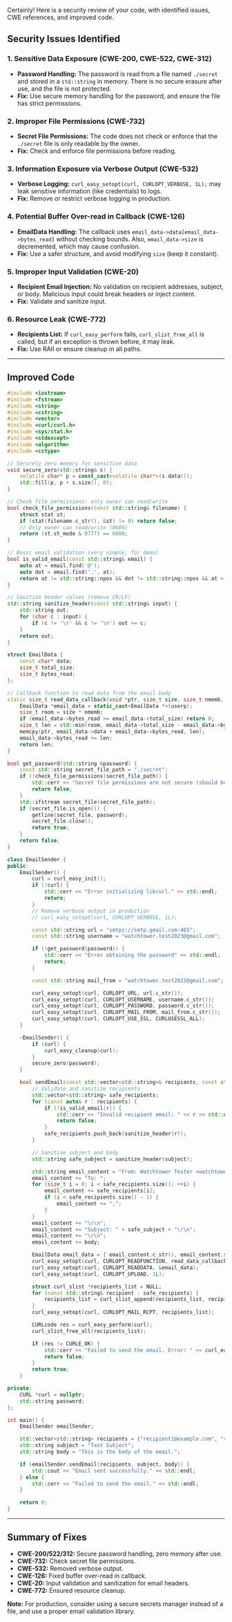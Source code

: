 Certainly! Here is a security review of your code, with identified issues, CWE references, and improved code.

## Security Issues Identified

### 1. **Sensitive Data Exposure (CWE-200, CWE-522, CWE-312)**
- **Password Handling:** The password is read from a file named `./secret` and stored in a `std::string` in memory. There is no secure erasure after use, and the file is not protected.
- **Fix:** Use secure memory handling for the password, and ensure the file has strict permissions.

### 2. **Improper File Permissions (CWE-732)**
- **Secret File Permissions:** The code does not check or enforce that the `./secret` file is only readable by the owner.
- **Fix:** Check and enforce file permissions before reading.

### 3. **Information Exposure via Verbose Output (CWE-532)**
- **Verbose Logging:** `curl_easy_setopt(curl, CURLOPT_VERBOSE, 1L);` may leak sensitive information (like credentials) to logs.
- **Fix:** Remove or restrict verbose logging in production.

### 4. **Potential Buffer Over-read in Callback (CWE-126)**
- **EmailData Handling:** The callback uses `email_data->data[email_data->bytes_read]` without checking bounds. Also, `email_data->size` is decremented, which may cause confusion.
- **Fix:** Use a safer structure, and avoid modifying `size` (keep it constant).

### 5. **Improper Input Validation (CWE-20)**
- **Recipient Email Injection:** No validation on recipient addresses, subject, or body. Malicious input could break headers or inject content.
- **Fix:** Validate and sanitize input.

### 6. **Resource Leak (CWE-772)**
- **Recipients List:** If `curl_easy_perform` fails, `curl_slist_free_all` is called, but if an exception is thrown before, it may leak.
- **Fix:** Use RAII or ensure cleanup in all paths.

---

## Improved Code

```cpp
#include <iostream>
#include <fstream>
#include <string>
#include <cstring>
#include <vector>
#include <curl/curl.h>
#include <sys/stat.h>
#include <stdexcept>
#include <algorithm>
#include <cctype>

// Securely zero memory for sensitive data
void secure_zero(std::string& s) {
    volatile char* p = const_cast<volatile char*>(s.data());
    std::fill(p, p + s.size(), 0);
}

// Check file permissions: only owner can read/write
bool check_file_permissions(const std::string& filename) {
    struct stat st;
    if (stat(filename.c_str(), &st) != 0) return false;
    // Only owner can read/write (0600)
    return (st.st_mode & 0777) == 0600;
}

// Basic email validation (very simple, for demo)
bool is_valid_email(const std::string& email) {
    auto at = email.find('@');
    auto dot = email.find('.', at);
    return at != std::string::npos && dot != std::string::npos && at > 0 && dot > at + 1;
}

// Sanitize header values (remove CR/LF)
std::string sanitize_header(const std::string& input) {
    std::string out;
    for (char c : input) {
        if (c != '\r' && c != '\n') out += c;
    }
    return out;
}

struct EmailData {
    const char* data;
    size_t total_size;
    size_t bytes_read;
};

// Callback function to read data from the email body
static size_t read_data_callback(void *ptr, size_t size, size_t nmemb, void *userp) {
    EmailData *email_data = static_cast<EmailData *>(userp);
    size_t room = size * nmemb;
    if (email_data->bytes_read >= email_data->total_size) return 0;
    size_t len = std::min(room, email_data->total_size - email_data->bytes_read);
    memcpy(ptr, email_data->data + email_data->bytes_read, len);
    email_data->bytes_read += len;
    return len;
}

bool get_password(std::string &password) {
    const std::string secret_file_path = "./secret";
    if (!check_file_permissions(secret_file_path)) {
        std::cerr << "Secret file permissions are not secure (should be 0600)" << std::endl;
        return false;
    }
    std::ifstream secret_file(secret_file_path);
    if (secret_file.is_open()) {
        getline(secret_file, password);
        secret_file.close();
        return true;
    }
    return false;
}

class EmailSender {
public:
    EmailSender() {
        curl = curl_easy_init();
        if (!curl) {
            std::cerr << "Error initializing libcurl." << std::endl;
            return;
        }
        // Remove verbose output in production
        // curl_easy_setopt(curl, CURLOPT_VERBOSE, 1L);

        const std::string url = "smtps://smtp.gmail.com:465";
        const std::string username = "watchtower.test2023@gmail.com";

        if (!get_password(password)) {
            std::cerr << "Error obtaining the password" << std::endl;
            return;
        }

        const std::string mail_from = "watchtower.test2023@gmail.com";

        curl_easy_setopt(curl, CURLOPT_URL, url.c_str());
        curl_easy_setopt(curl, CURLOPT_USERNAME, username.c_str());
        curl_easy_setopt(curl, CURLOPT_PASSWORD, password.c_str());
        curl_easy_setopt(curl, CURLOPT_MAIL_FROM, mail_from.c_str());
        curl_easy_setopt(curl, CURLOPT_USE_SSL, CURLUSESSL_ALL);
    }

    ~EmailSender() {
        if (curl) {
            curl_easy_cleanup(curl);
        }
        secure_zero(password);
    }

    bool sendEmail(const std::vector<std::string>& recipients, const std::string& subject, const std::string& body) {
        // Validate and sanitize recipients
        std::vector<std::string> safe_recipients;
        for (const auto& r : recipients) {
            if (!is_valid_email(r)) {
                std::cerr << "Invalid recipient email: " << r << std::endl;
                return false;
            }
            safe_recipients.push_back(sanitize_header(r));
        }

        // Sanitize subject and body
        std::string safe_subject = sanitize_header(subject);

        std::string email_content = "From: Watchtower Tester <watchtower.test2023@gmail.com>\r\n";
        email_content += "To: ";
        for (size_t i = 0; i < safe_recipients.size(); ++i) {
            email_content += safe_recipients[i];
            if (i < safe_recipients.size() - 1) {
                email_content += ",";
            }
        }
        email_content += "\r\n";
        email_content += "Subject: " + safe_subject + "\r\n";
        email_content += "\r\n";
        email_content += body;

        EmailData email_data = { email_content.c_str(), email_content.size(), 0 };
        curl_easy_setopt(curl, CURLOPT_READFUNCTION, read_data_callback);
        curl_easy_setopt(curl, CURLOPT_READDATA, &email_data);
        curl_easy_setopt(curl, CURLOPT_UPLOAD, 1L);

        struct curl_slist *recipients_list = NULL;
        for (const std::string& recipient : safe_recipients) {
            recipients_list = curl_slist_append(recipients_list, recipient.c_str());
        }
        curl_easy_setopt(curl, CURLOPT_MAIL_RCPT, recipients_list);

        CURLcode res = curl_easy_perform(curl);
        curl_slist_free_all(recipients_list);

        if (res != CURLE_OK) {
            std::cerr << "Failed to send the email. Error: " << curl_easy_strerror(res) << std::endl;
            return false;
        }
        return true;
    }

private:
    CURL *curl = nullptr;
    std::string password;
};

int main() {
    EmailSender emailSender;

    std::vector<std::string> recipients = {"recipient1@example.com", "recipient2@example.com"};
    std::string subject = "Test Subject";
    std::string body = "This is the body of the email.";

    if (emailSender.sendEmail(recipients, subject, body)) {
        std::cout << "Email sent successfully." << std::endl;
    } else {
        std::cerr << "Failed to send the email." << std::endl;
    }

    return 0;
}
```

---

## Summary of Fixes

- **CWE-200/522/312:** Secure password handling, zero memory after use.
- **CWE-732:** Check secret file permissions.
- **CWE-532:** Removed verbose output.
- **CWE-126:** Fixed buffer over-read in callback.
- **CWE-20:** Input validation and sanitization for email headers.
- **CWE-772:** Ensured resource cleanup.

**Note:** For production, consider using a secure secrets manager instead of a file, and use a proper email validation library.